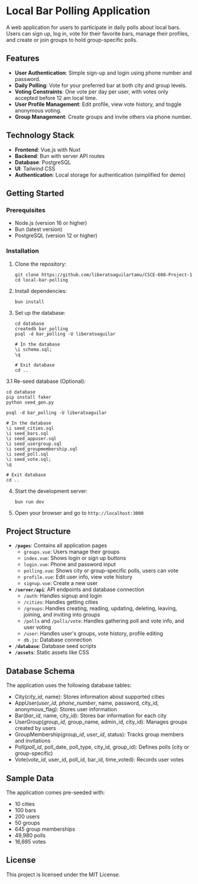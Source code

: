 # Local Bar Polling Application

A web application for users to participate in daily polls about local bars. Users can sign up, log in, vote for their favorite bars, manage their profiles, and create or join groups to hold group-specific polls.

## Features

- **User Authentication**: Simple sign-up and login using phone number and password.
- **Daily Polling**: Vote for your preferred bar at both city and group levels.
- **Voting Constraints**: One vote per day per user, with votes only accepted before 12 am local time.
- **User Profile Management**: Edit profile, view vote history, and toggle anonymous voting.
- **Group Management**: Create groups and invite others via phone number.

## Technology Stack

- **Frontend**: Vue.js with Nuxt
- **Backend**: Bun with server API routes
- **Database**: PostgreSQL
- **UI**: Tailwind CSS
- **Authentication**: Local storage for authentication (simplified for demo)

## Getting Started

### Prerequisites

- Node.js (version 16 or higher)
- Bun (latest version)
- PostgreSQL (version 12 or higher)

### Installation

1. Clone the repository:
   ```
   git clone https://github.com/liberatoaguilartamu/CSCE-608-Project-1
   cd local-bar-polling
   ```

2. Install dependencies:
   ```
   bun install
   ```

3. Set up the database:
   ```
   cd database
   createdb bar_polling
   psql -d bar_polling -U liberatoaguilar

   # In the database
   \i schema.sql;
   \q

   # Exit database
   cd ..
   ```

3.1 Re-seed database (Optional):
   ```
   cd database
   pip install faker
   python seed_gen.py

   psql -d bar_polling -U liberatoaguilar

   # In the database
   \i seed_cities.sql
   \i seed_bars.sql
   \i seed_appuser.sql
   \i seed_usergroup.sql
   \i seed_groupmembership.sql
   \i seed_poll.sql
   \i seed_vote.sql; 
   \q
   
   # Exit database
   cd ..
   ```

4. Start the development server:
   ```
   bun run dev
   ```

5. Open your browser and go to `http://localhost:3000`

## Project Structure
- **`/pages`**: Contains all application pages
   - `groups.vue`: Users manage their groups
   - `index.vue`: Shows login or sign up buttons
   - `login.vue`: Phone and password input
   - `polling.vue`: Shows city or group-specific polls, users can vote
   - `profile.vue`: Edit user info, view vote history
   - `signup.vue`: Create a new user
- **`/server/api`**: API endpoints and database connection
   - `/auth`: Handles signup and login
   - `/cities`: Handles getting cities
   - `/groups`: Handles creating, reading, updating, deleting, leaving, joining, and inviting into groups
   - `/polls` and `/polls/vote`: Handles gathering poll and vote info, and user voting
   - `/user`: Handles user's groups, vote history, profile editing
   - `db.js`: Database connection
- **`/database`**: Database seed scripts
- **`/assets`**: Static assets like CSS

## Database Schema
The application uses the following database tables:
- City(_city_id_, name): Stores information about supported cities
- AppUser(_user_id_, _phone_number_, name, password, city_id, anonymous_flag): Stores user information
- Bar(_bar_id_, name, city_id): Stores bar information for each city
- UserGroup(_group_id_, group_name, admin_id, city_id): Manages groups created by users
- GroupMembership(_group_id_, _user_id_, status): Tracks group members and invitations
- Poll(_poll_id_, poll_date, poll_type, city_id, group_id): Defines polls (city or group-specific)
- Vote(_vote_id_, user_id, poll_id, bar_id, time_voted): Records user votes

## Sample Data

The application comes pre-seeded with:
- 10 cities
- 100 bars
- 200 users
- 50 groups
- 645 group memberships
- 49,980 polls
- 16,695 votes

## License

This project is licensed under the MIT License. 
